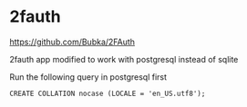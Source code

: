 # 2fauth

https://github.com/Bubka/2FAuth

2fauth app modified to work with postgresql instead of sqlite


Run the following query in postgresql first

```
CREATE COLLATION nocase (LOCALE = 'en_US.utf8');
```

